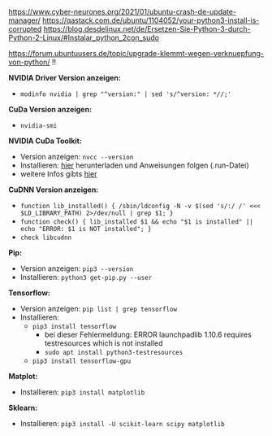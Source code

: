
https://www.cyber-neurones.org/2021/01/ubuntu-crash-de-update-manager/
https://qastack.com.de/ubuntu/1104052/your-python3-install-is-corrupted
https://blog.desdelinux.net/de/Ersetzen-Sie-Python-3-durch-Python-2-Linux/#Instalar_python_2con_sudo

https://forum.ubuntuusers.de/topic/upgrade-klemmt-wegen-verknuepfung-von-python/ !!


**NVIDIA Driver Version anzeigen:**
- ```modinfo nvidia | grep "^version:" | sed 's/^version: *//;'```

**CuDa Version anzeigen:**
- ```nvidia-smi```

**NVIDIA CuDa Toolkit:**
- Version anzeigen: ```nvcc --version```
- Installieren: [hier](https://developer.nvidia.com/cuda-toolkit-archive) herunterladen und Anweisungen folgen (.run-Datei)
- weitere Infos gibts [hier](https://github.com/gitkatrin/templates/blob/master/TrainWithGPU.md)

**CuDNN Version anzeigen:**
  - ```function lib_installed() { /sbin/ldconfig -N -v $(sed 's/:/ /' <<< $LD_LIBRARY_PATH) 2>/dev/null | grep $1; }```
  - ```function check() { lib_installed $1 && echo "$1 is installed" || echo "ERROR: $1 is NOT installed"; }```
  - ```check libcudnn ```
  
**Pip:**
- Version anzeigen: ```pip3 --version```
- Installieren: ```python3 get-pip.py --user```

**Tensorflow:**
- Version anzeigen: ```pip list | grep tensorflow```
- Installieren:
    - ```pip3 install tensorflow```
        - bei dieser Fehlermeldung: ERROR launchpadlib 1.10.6 requires testresources which is not installed
        - ```sudo apt install python3-testresources```
    - ```pip3 install tensorflow-gpu```

**Matplot:**
- Installieren: ```pip3 install matplotlib```

**Sklearn:**
- Installieren: ```pip3 install -U scikit-learn scipy matplotlib```
